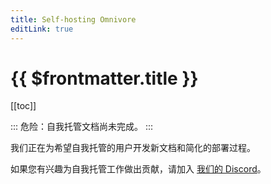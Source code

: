 ```yaml
---
title: Self-hosting Omnivore
editLink: true
---
```


# {{ $frontmatter.title }}

[[toc]]

::: 危险：自我托管文档尚未完成。
:::

我们正在为希望自我托管的用户开发新文档和简化的部署过程。

如果您有兴趣为自我托管工作做出贡献，请加入 [我们的 Discord](https://discord.gg/h2z5rppzz9)。
